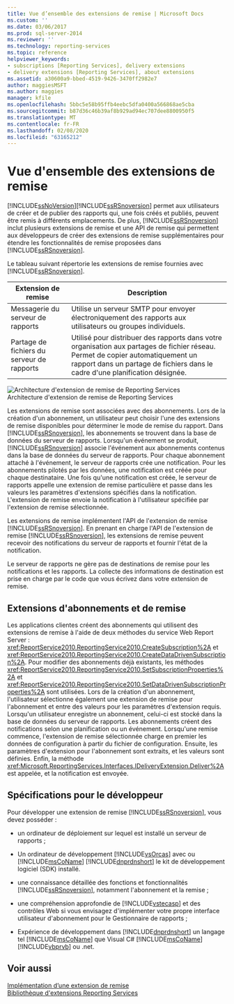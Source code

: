 ```yaml
---
title: Vue d’ensemble des extensions de remise | Microsoft Docs
ms.custom: ''
ms.date: 03/06/2017
ms.prod: sql-server-2014
ms.reviewer: ''
ms.technology: reporting-services
ms.topic: reference
helpviewer_keywords:
- subscriptions [Reporting Services], delivery extensions
- delivery extensions [Reporting Services], about extensions
ms.assetid: a30600a9-bbed-4519-9426-3470ff2982e7
author: maggiesMSFT
ms.author: maggies
manager: kfile
ms.openlocfilehash: 5bbc5e58b95ffb4eebc5dfa0400a566868ae5cba
ms.sourcegitcommit: b87d36c46b39af8b929ad94ec707dee8800950f5
ms.translationtype: MT
ms.contentlocale: fr-FR
ms.lasthandoff: 02/08/2020
ms.locfileid: "63165212"
---
```

# <a name="delivery-extensions-overview"></a>Vue d'ensemble des extensions de remise
  [!INCLUDE[ssNoVersion](../../../includes/ssnoversion-md.md)][!INCLUDE[ssRSnoversion](../../../includes/ssrsnoversion-md.md)] permet aux utilisateurs de créer et de publier des rapports qui, une fois créés et publiés, peuvent être remis à différents emplacements. De plus, [!INCLUDE[ssRSnoversion](../../../includes/ssrsnoversion-md.md)] inclut plusieurs extensions de remise et une API de remise qui permettent aux développeurs de créer des extensions de remise supplémentaires pour étendre les fonctionnalités de remise proposées dans [!INCLUDE[ssRSnoversion](../../../includes/ssrsnoversion-md.md)].  
  
 Le tableau suivant répertorie les extensions de remise fournies avec [!INCLUDE[ssRSnoversion](../../../includes/ssrsnoversion-md.md)].  
  
|Extension de remise|Description|  
|------------------------|-----------------|  
|Messagerie du serveur de rapports|Utilise un serveur SMTP pour envoyer électroniquement des rapports aux utilisateurs ou groupes individuels.|  
|Partage de fichiers du serveur de rapports|Utilisé pour distribuer des rapports dans votre organisation aux partages de fichier réseau. Permet de copier automatiquement un rapport dans un partage de fichiers dans le cadre d'une planification désignée.|  
  
 ![Architecture d'extension de remise de Reporting Services](../../media/bk-reportservicedelivery.gif "Architecture d'extension de remise de Reporting Services")  
Architecture d'extension de remise de Reporting Services  
  
 Les extensions de remise sont associées avec des abonnements. Lors de la création d'un abonnement, un utilisateur peut choisir l'une des extensions de remise disponibles pour déterminer le mode de remise du rapport. Dans [!INCLUDE[ssRSnoversion](../../../includes/ssrsnoversion-md.md)], les abonnements se trouvent dans la base de données du serveur de rapports. Lorsqu'un événement se produit, [!INCLUDE[ssRSnoversion](../../../includes/ssrsnoversion-md.md)] associe l'événement aux abonnements contenus dans la base de données du serveur de rapports. Pour chaque abonnement attaché à l'événement, le serveur de rapports crée une notification. Pour les abonnements pilotés par les données, une notification est créée pour chaque destinataire. Une fois qu'une notification est créée, le serveur de rapports appelle une extension de remise particulière et passe dans les valeurs les paramètres d'extensions spécifiés dans la notification. L'extension de remise envoie la notification à l'utilisateur spécifiée par l'extension de remise sélectionnée.  
  
 Les extensions de remise implémentent l'API de l'extension de remise [!INCLUDE[ssRSnoversion](../../../includes/ssrsnoversion-md.md)]. En prenant en charge l'API de l'extension de remise [!INCLUDE[ssRSnoversion](../../../includes/ssrsnoversion-md.md)], les extensions de remise peuvent recevoir des notifications du serveur de rapports et fournir l'état de la notification.  
  
 Le serveur de rapports ne gère pas de destinations de remise pour les notifications et les rapports. La collecte des informations de destination est prise en charge par le code que vous écrivez dans votre extension de remise.  
  
## <a name="subscriptions-and-delivery-extensions"></a>Extensions d'abonnements et de remise  
 Les applications clientes créent des abonnements qui utilisent des extensions de remise à l'aide de deux méthodes du service Web Report Server : <xref:ReportService2010.ReportingService2010.CreateSubscription%2A> et <xref:ReportService2010.ReportingService2010.CreateDataDrivenSubscription%2A>. Pour modifier des abonnements déjà existants, les méthodes <xref:ReportService2010.ReportingService2010.SetSubscriptionProperties%2A> et <xref:ReportService2010.ReportingService2010.SetDataDrivenSubscriptionProperties%2A> sont utilisées. Lors de la création d'un abonnement, l'utilisateur sélectionne également une extension de remise pour l'abonnement et entre des valeurs pour les paramètres d'extension requis. Lorsqu'un utilisateur enregistre un abonnement, celui-ci est stocké dans la base de données du serveur de rapports. Les abonnements créent des notifications selon une planification ou un événement. Lorsqu'une remise commence, l'extension de remise sélectionnée charge en premier les données de configuration à partir du fichier de configuration. Ensuite, les paramètres d'extension pour l'abonnement sont extraits, et les valeurs sont définies. Enfin, la méthode <xref:Microsoft.ReportingServices.Interfaces.IDeliveryExtension.Deliver%2A> est appelée, et la notification est envoyée.  
  
## <a name="developer-requirements"></a>Spécifications pour le développeur  
 Pour développer une extension de remise [!INCLUDE[ssRSnoversion](../../../includes/ssrsnoversion-md.md)], vous devez posséder :  
  
-   un ordinateur de déploiement sur lequel est installé un serveur de rapports ;  
  
-   Un ordinateur de développement [!INCLUDE[vsOrcas](../../../includes/vsorcas-md.md)] avec ou [!INCLUDE[msCoName](../../../includes/msconame-md.md)] [!INCLUDE[dnprdnshort](../../../includes/dnprdnshort-md.md)] le kit de développement logiciel (SDK) installé.  
  
-   une connaissance détaillée des fonctions et fonctionnalités [!INCLUDE[ssRSnoversion](../../../includes/ssrsnoversion-md.md)], notamment l'abonnement et la remise ;  
  
-   une compréhension approfondie de [!INCLUDE[vstecasp](../../../includes/vstecasp-md.md)] et des contrôles Web si vous envisagez d'implémenter votre propre interface utilisateur d'abonnement pour le Gestionnaire de rapports ;  
  
-   Expérience de développement dans [!INCLUDE[dnprdnshort](../../../includes/dnprdnshort-md.md)] un langage tel [!INCLUDE[msCoName](../../../includes/msconame-md.md)] que Visual C# [!INCLUDE[msCoName](../../../includes/msconame-md.md)] [!INCLUDE[vbprvb](../../../includes/vbprvb-md.md)] ou .net.  
  
## <a name="see-also"></a>Voir aussi  
 [Implémentation d’une extension de remise](../delivery-extension/implementing-a-delivery-extension.md)   
 [Bibliothèque d'extensions Reporting Services](../reporting-services-extension-library.md)  
  
  
